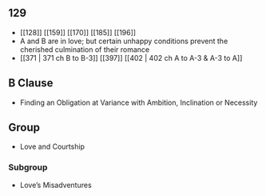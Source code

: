 ## 129
- [[128]] [[159]] [[170]] [[185]] [[196]] 
- A and B are in love; but certain unhappy conditions prevent the cherished culmination of their romance
- [[371 | 371 ch B to B-3]] [[397]] [[402 | 402 ch A to A-3 &amp; A-3 to A]] 

## B Clause
- Finding an Obligation at Variance with Ambition, Inclination or Necessity

## Group
- Love and Courtship

### Subgroup
- Love’s Misadventures

